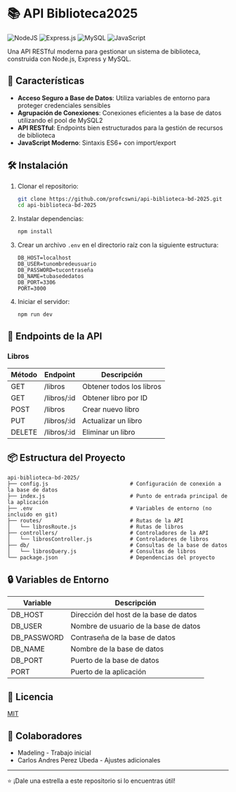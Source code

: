 # 📚 API Biblioteca2025

![NodeJS](https://img.shields.io/badge/node.js-6DA55F?style=for-the-badge&logo=node.js&logoColor=white)
![Express.js](https://img.shields.io/badge/express.js-%23404d59.svg?style=for-the-badge&logo=express&logoColor=%2361DAFB)
![MySQL](https://img.shields.io/badge/mysql-%2300f.svg?style=for-the-badge&logo=mysql&logoColor=white)
![JavaScript](https://img.shields.io/badge/javascript-%23323330.svg?style=for-the-badge&logo=javascript&logoColor=%23F7DF1E)

Una API RESTful moderna para gestionar un sistema de biblioteca, construida con Node.js, Express y MySQL.

## 🚀 Características

- **Acceso Seguro a Base de Datos**: Utiliza variables de entorno para proteger credenciales sensibles
- **Agrupación de Conexiones**: Conexiones eficientes a la base de datos utilizando el pool de MySQL2
- **API RESTful**: Endpoints bien estructurados para la gestión de recursos de biblioteca
- **JavaScript Moderno**: Sintaxis ES6+ con import/export

## 🛠️ Instalación

1. Clonar el repositorio:
   ```bash
   git clone https://github.com/profcswni/api-biblioteca-bd-2025.git
   cd api-biblioteca-bd-2025
   ```

2. Instalar dependencias:
   ```bash
   npm install
   ```

3. Crear un archivo `.env` en el directorio raíz con la siguiente estructura:
   ```
   DB_HOST=localhost
   DB_USER=tunombredeusuario
   DB_PASSWORD=tucontraseña
   DB_NAME=tubasededatos
   DB_PORT=3306
   PORT=3000
   ```

4. Iniciar el servidor:
   ```bash
   npm run dev
   ```

## 🔌 Endpoints de la API

### Libros

| Método | Endpoint | Descripción |
|--------|----------|-------------|
| GET    | /libros  | Obtener todos los libros |
| GET    | /libros/:id | Obtener libro por ID |
| POST   | /libros  | Crear nuevo libro |
| PUT    | /libros/:id | Actualizar un libro |
| DELETE | /libros/:id | Eliminar un libro |

## 📦 Estructura del Proyecto

```
api-biblioteca-bd-2025/
├── config.js                          # Configuración de conexión a la base de datos
├── index.js                           # Punto de entrada principal de la aplicación
├── .env                               # Variables de entorno (no incluido en git)
├── routes/                            # Rutas de la API 
│   └── librosRoute.js                 # Rutas de libros
├── controllers/                       # Controladores de la API
│   └── librosController.js            # Controladores de libros
├── db/                                # Consultas de la base de datos
│   └── librosQuery.js                 # Consultas de libros
└── package.json                       # Dependencias del proyecto
```

## 🔒 Variables de Entorno

| Variable | Descripción |
|----------|-------------|
| DB_HOST  | Dirección del host de la base de datos |
| DB_USER  | Nombre de usuario de la base de datos |
| DB_PASSWORD | Contraseña de la base de datos |
| DB_NAME  | Nombre de la base de datos |
| DB_PORT  | Puerto de la base de datos |
| PORT     | Puerto de la aplicación |

## 📝 Licencia

[MIT](./LICENSE)

## 👥 Colaboradores

- Madeling - Trabajo inicial
- Carlos Andres Perez Ubeda - Ajustes adicionales

---

⭐️ ¡Dale una estrella a este repositorio si lo encuentras útil! 